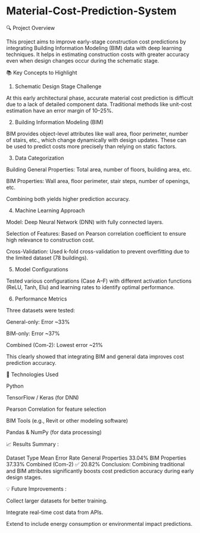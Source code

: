 # Material-Cost-Prediction-System
🔍 Project Overview 

This project aims to improve early-stage construction cost predictions by integrating Building Information Modeling (BIM) data with deep learning techniques. It helps in estimating construction costs with greater accuracy even when design changes occur during the schematic stage.

📚 Key Concepts to Highlight

1. Schematic Design Stage Challenge
   
At this early architectural phase, accurate material cost prediction is difficult due to a lack of detailed component data. Traditional methods like unit-cost estimation have an error margin of 10–25%.

2. Building Information Modeling (BIM)
   
BIM provides object-level attributes like wall area, floor perimeter, number of stairs, etc., which change dynamically with design updates. These can be used to predict costs more precisely than relying on static factors.

3. Data Categorization
   
Building General Properties: Total area, number of floors, building area, etc.

BIM Properties: Wall area, floor perimeter, stair steps, number of openings, etc.

Combining both yields higher prediction accuracy.

4. Machine Learning Approach
   
Model: Deep Neural Network (DNN) with fully connected layers.

Selection of Features: Based on Pearson correlation coefficient to ensure high relevance to construction cost.

Cross-Validation: Used k-fold cross-validation to prevent overfitting due to the limited dataset (78 buildings).

5. Model Configurations
   
Tested various configurations (Case A–F) with different activation functions (ReLU, Tanh, Elu) and learning rates to identify optimal performance.

6. Performance Metrics
   
Three datasets were tested:

General-only: Error ~33%

BIM-only: Error ~37%

Combined (Com-2): Lowest error ~21%

This clearly showed that integrating BIM and general data improves cost prediction accuracy.

🚀 Technologies Used

Python

TensorFlow / Keras (for DNN)

Pearson Correlation for feature selection

BIM Tools (e.g., Revit or other modeling software)

Pandas & NumPy (for data processing)

📈 Results Summary :

Dataset Type	Mean Error Rate
General Properties	33.04%
BIM Properties	37.33%
Combined (Com-2)	✅ 20.82%
Conclusion: Combining traditional and BIM attributes significantly boosts cost prediction accuracy during early design stages.

💡 Future Improvements :

Collect larger datasets for better training.

Integrate real-time cost data from APIs.

Extend to include energy consumption or environmental impact predictions.

